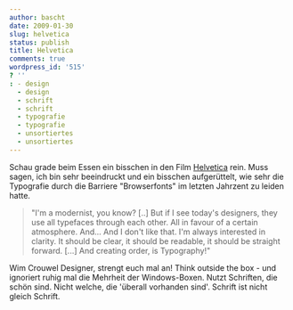 ```yaml
---
author: bascht
date: 2009-01-30
slug: helvetica
status: publish
title: Helvetica
comments: true
wordpress_id: '515'
? ''
: - design
  - design
  - schrift
  - schrift
  - typografie
  - typografie
  - unsortiertes
  - unsortiertes
---
```


Schau grade beim Essen ein bisschen in den Film
[Helvetica](http://en.wikipedia.org/wiki/Helvetica_(film)) rein.
Muss sagen, ich bin sehr beeindruckt und ein bisschen aufgerüttelt,
wie sehr die Typografie durch die Barriere "Browserfonts" im
letzten Jahrzent zu leiden hatte.
> "I'm a modernist, you know? [..] But if I see today's designers,
> they use all typefaces through each other. All in favour of a
> certain atmosphere. And... And I don't like that. I'm always
> interested in clarity. It should be clear, it should be readable,
> it should be straight forward. [...] And creating order, is
> Typography!"

Wim Crouwel
Designer, strengt euch mal an! Think outside the box - und
ignoriert ruhig mal die Mehrheit der Windows-Boxen. Nutzt
Schriften, die schön sind. Nicht welche, die 'überall vorhanden
sind'.
Schrift ist nicht gleich Schrift.


